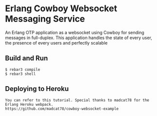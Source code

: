# Erlang Cowboy Websocket Messaging Service

An Erlang OTP application as a websocket using Cowboy for sending messages in full-duplex. This application handles the state of every user, the presence of every users and perfectly scalable

## Build and Run

	$ rebar3 compile
	$ rebar3 shell
		
## Deploying to Heroku

	You can refer to this tutorial. Special thanks to madcat78 for the Erlang Heroku webpack.
	https://github.com/madcat78/cowboy-websocket-example
